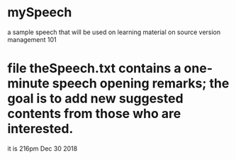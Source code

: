 # mySpeech
a sample speech that will be used on learning material on source version management 101
# file theSpeech.txt contains a one-minute speech opening remarks; the goal is to add new suggested contents from those who are interested. 
it is 216pm Dec 30 2018
